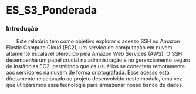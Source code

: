 # ES_S3_Ponderada

### Introdução

&emsp;&emsp;Este relatório tem como objetivo explorar o acesso SSH no Amazon Elastic Compute Cloud (EC2), um serviço de computação em nuvem altamente escalável oferecido pela Amazon Web Services (AWS). O SSH desempenha um papel crucial na administração e no gerenciamento seguro de instâncias EC2, permitindo que os usuários se conectem remotamente aos servidores na nuvem de forma criptografada. Esse acesso está diretamente relacionado ao projeto desenvolvido neste módulo, uma vez que utilizaremos essa tecnologia para armazenar nosso banco de dados.